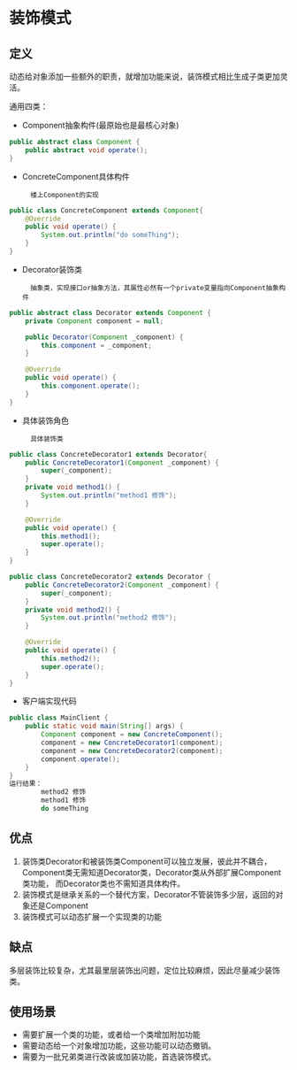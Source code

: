 # 装饰模式
## 定义
动态给对象添加一些额外的职责，就增加功能来说，装饰模式相比生成子类更加灵活。

通用四类：
- Component抽象构件(最原始也是最核心对象)
```java
public abstract class Component {
    public abstract void operate();
}
```
- ConcreteComponent具体构件
    
        楼上Component的实现
```java
public class ConcreteComponent extends Component{
    @Override
    public void operate() {
        System.out.println("do someThing");
    }
}
```
- Decorator装饰类
        
        抽象类，实现接口or抽象方法，其属性必然有一个private变量指向Component抽象构件
```java
public abstract class Decorator extends Component {
    private Component component = null;

    public Decorator(Component _component) {
        this.component = _component;
    }

    @Override
    public void operate() {
        this.component.operate();
    }
}
```
- 具体装饰角色
        
        具体装饰类
```java
public class ConcreteDecorator1 extends Decorator{
    public ConcreteDecorator1(Component _component) {
        super(_component);
    }
    private void method1() {
        System.out.println("method1 修饰");
    }

    @Override
    public void operate() {
        this.method1();
        super.operate();
    }
}

public class ConcreteDecorator2 extends Decorator {
    public ConcreteDecorator2(Component _component) {
        super(_component);
    }
    private void method2() {
        System.out.println("method2 修饰");
    }

    @Override
    public void operate() {
        this.method2();
        super.operate();
    }
}
```

- 客户端实现代码
```java
public class MainClient {
    public static void main(String[] args) {
        Component component = new ConcreteComponent();
        component = new ConcreteDecorator1(component);
        component = new ConcreteDecorator2(component);
        component.operate();
    }
}
运行结果：
        method2 修饰
        method1 修饰
        do someThing
```

## 优点
1. 装饰类Decorator和被装饰类Component可以独立发展，彼此并不耦合，Component类无需知道Decorator类，Decorator类从外部扩展Component类功能，
而Decorator类也不需知道具体构件。
2. 装饰模式是继承关系的一个替代方案，Decorator不管装饰多少层，返回的对象还是Component
3. 装饰模式可以动态扩展一个实现类的功能
## 缺点
多层装饰比较复杂，尤其最里层装饰出问题，定位比较麻烦，因此尽量减少装饰类。
## 使用场景
- 需要扩展一个类的功能，或者给一个类增加附加功能
- 需要动态给一个对象增加功能，这些功能可以动态撤销。
- 需要为一批兄弟类进行改装或加装功能，首选装饰模式。
